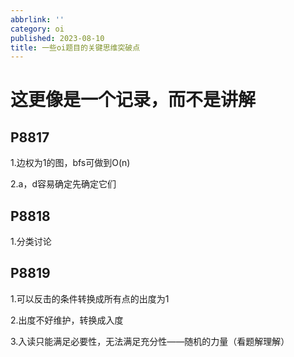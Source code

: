 ```yaml
---
abbrlink: ''
category: oi
published: 2023-08-10
title: 一些oi题目的关键思维突破点
---
```

# 这更像是一个记录，而不是讲解

## P8817

1.边权为1的图，bfs可做到O(n)

2.a，d容易确定先确定它们

## P8818

1.分类讨论

## P8819

1.可以反击的条件转换成所有点的出度为1

2.出度不好维护，转换成入度

3.入读只能满足必要性，无法满足充分性——随机的力量（看题解理解）
